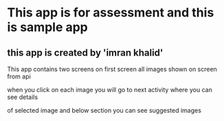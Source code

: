 


# This app is for assessment and this is sample app 

## this app is created by 'imran khalid' 

This app contains two screens on first screen all images shown on screen from api

when you click on each image you will go to next activity where you can see details

of selected image and below section you can see suggested images

